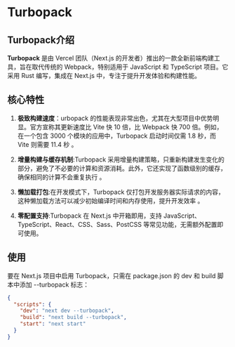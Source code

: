 # Turbopack
## Turbopack介绍
**Turbopack** 是由 Vercel 团队（Next.js 的开发者）推出的一款全新前端构建工具，旨在取代传统的 Webpack，特别适用于 JavaScript 和 TypeScript 项目。它采用 Rust 编写，集成在 Next.js 中，专注于提升开发体验和构建性能。
## 核心特性
1. **极致构建速度**：urbopack 的性能表现非常出色，尤其在大型项目中优势明显。官方宣称其更新速度比 Vite 快 10 倍，比 Webpack 快 700 倍。例如，在一个包含 3000 个模块的应用中，Turbopack 启动时间仅需 1.8 秒，而 Vite 则需要 11.4 秒 。

2. **增量构建与缓存机制**:Turbopack 采用增量构建策略，只重新构建发生变化的部分，避免了不必要的计算和资源消耗。此外，它还实现了函数级别的缓存，确保相同的计算不会重复执行 。
    

3. **懒加载打包**:在开发模式下，Turbopack 仅打包开发服务器实际请求的内容，这种懒加载方法可以减少初始编译时间和内存使用，提升开发效率 。

4. **零配置支持**:Turbopack 在 Next.js 中开箱即用，支持 JavaScript、TypeScript、React、CSS、Sass、PostCSS 等常见功能，无需额外配置即可使用。

## 使用
要在 Next.js 项目中启用 Turbopack，只需在 package.json 的 dev 和 build 脚本中添加 --turbopack 标志：
```json
{
  "scripts": {
    "dev": "next dev --turbopack",
    "build": "next build --turbopack",
    "start": "next start"
  }
}

```

